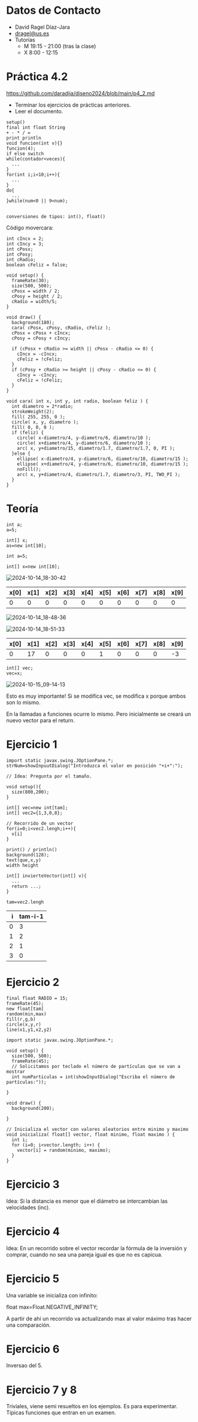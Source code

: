 # Datos de Contacto
- David Ragel Díaz-Jara
- dragel@us.es
- Tutorías
  - M 19:15 - 21:00 (tras la clase)
  - X  8:00 - 12:15

# Práctica 4.2
https://github.com/daradija/diseno2024/blob/main/p4_2.md

- Terminar los ejercicios de prácticas anteriores.
- Leer el documento.

```
setup()
final int float String
+ - * / =
print println
void funcion(int v){}
funcion(4);
if else switch
while(contador<veces){
  ...
}
for(int i;i<10;i++){
  ...
}
do{
  ...
}while(num<0 || 9<num);


conversiones de tipos: int(), float()

```

Código movercara:
```
int cIncx = 2;
int cIncy = 3;
int cPosx;
int cPosy;
int cRadio;
boolean cFeliz = false;

void setup() {
  frameRate(30);
  size(500, 500);
  cPosx = width / 2;
  cPosy = height / 2;
  cRadio = width/5;
}

void draw() {
  background(180);  
  cara( cPosx, cPosy, cRadio, cFeliz );
  cPosx = cPosx + cIncx;
  cPosy = cPosy + cIncy;
  
  if (cPosx + cRadio >= width || cPosx - cRadio <= 0) {
    cIncx = -cIncx;
    cFeliz = !cFeliz;
  }
  if (cPosy + cRadio >= height || cPosy - cRadio <= 0) {
    cIncy = -cIncy;
    cFeliz = !cFeliz;
  }
}

void cara( int x, int y, int radio, boolean feliz ) {
  int diametro = 2*radio;
  strokeWeight(2);  
  fill( 255, 255, 0 );
  circle( x, y, diametro );
  fill( 0, 0, 0 );
  if (feliz) {
    circle( x-diametro/4, y-diametro/6, diametro/10 );
    circle( x+diametro/4, y-diametro/6, diametro/10 );
    arc( x, y+diametro/15, diametro/1.7, diametro/1.7, 0, PI );
  }else {
    ellipse( x-diametro/4, y-diametro/6, diametro/10, diametro/15 );
    ellipse( x+diametro/4, y-diametro/6, diametro/10, diametro/15 );
    noFill();
    arc( x, y+diametro/4, diametro/1.7, diametro/3, PI, TWO_PI );
  }
}
```

# Teoría
```
int a;
a=5;

int[] x;
as=new int[10];

int a=5;

int[] x=new int[10];
```

![2024-10-14_18-30-42](media/2024-10-14_18-30-42.png)

| x[0]|x[1]|x[2]|x[3]|x[4]|x[5]|x[6]|x[7]|x[8]|x[9]
|---|---|---|---|---|---|---|---|---|---
|0|0|0|0|0|0|0|0|0|0

![2024-10-14_18-48-36](media/2024-10-14_18-48-36.png)

![2024-10-14_18-51-33](media/2024-10-14_18-51-33.png)


| x[0]|x[1]|x[2]|x[3]|x[4]|x[5]|x[6]|x[7]|x[8]|x[9]
|---|---|---|---|---|---|---|---|---|---
|0|17|0|0|0|1|0|0|0|-3

```
int[] vec;
vec=x;
```

![2024-10-15_09-14-13](media/2024-10-15_09-14-13.png)

Esto es muy importante!
Si se modifica vec, se modifica x porque ambos son lo mismo.

En la llamadas a funciones ocurre lo mismo. Pero inicialmente se creará un nuevo vector para el return.

# Ejercicio 1

```
import static javax.swing.JOptionPane.*;
strNum=showInpuutDialog("Introduzca el valor en posición "+i+":");

// Idea: Pregunta por el tamaño.

void setup(){
  size(800,200);
}

int[] vec=new int[tam];
int[] vec2={1,3,0,8};

// Recorrido de un vector
for(i=0;i<vec2.lengh;i++){
  v[i]
}

print() / println()
background(128);
text(que,x,y)
width height

int[] invierteVector(int[] v){
  ...
  return ...;
}

tam=vec2.lengh
```

| i | tam-i-1
|---:|:---
|0| 3
|1| 2
|2| 1
|3| 0

# Ejercicio 2

```
final float RADIO = 15;
frameRate(45);
new float[tam]
random(min,max)
fill(r,g,b)
circle(x,y,r)
line(x1,y1,x2,y2)
```

```
import static javax.swing.JOptionPane.*;

void setup() {
  size(500, 500);
  frameRate(45);
  // Solicitamos por teclado el número de partículas que se van a mostrar
  int numParticulas = int(showInputDialog("Escriba el número de partículas:"));

}

void draw() {
  background(200);

}

// Inicializa el vector con valores aleatorios entre minimo y maximo
void inicializa( float[] vector, float minimo, float maximo ) { 
  int i;
  for (i=0; i<vector.length; i++) {
    vector[i] = random(minimo, maximo);
  }
}

```

# Ejercicio 3
Idea: Si la distancia es menor que el diámetro se intercambian las velocidades (inc).

# Ejercicio 4
Idea: En un recorrido sobre el vector recordar la fórmula de la inversión y comprar, cuando no sea una pareja igual es que no es capicua.
# Ejercicio 5
Una variable se inicializa con infinito:

float max=Float.NEGATIVE_INFINITY;

A partir de ahí un recorrido va actualizando max al valor máximo tras hacer una comparación.

# Ejercicio 6
Inversao del 5.

# Ejercicio 7 y 8
Triviales, viene semi resueltos en los ejemplos. Es para experimentar. Típicas funciones que entran en un examen.